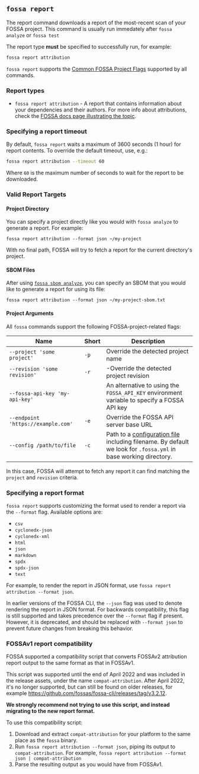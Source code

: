 ## `fossa report`

The report command downloads a report of the most-recent scan of your FOSSA project. This command is usually run immedately after `fossa analyze` or `fossa test`

The report type **must** be specified to successfully run, for example:

```sh
fossa report attribution
```

`fossa report` supports the [Common FOSSA Project Flags](#common-fossa-project-flags) supported by all commands.

### Report types

- `fossa report attribution` - A report that contains information about your dependencies and their authors. For more info about attributions, check the [FOSSA docs page illustrating the topic](https://docs.fossa.com/docs/generating-reports).

### Specifying a report timeout

By default, `fossa report` waits a maximum of 3600 seconds (1 hour) for report contents. To override the default timeout, use, e.g.:

```sh
fossa report attribution --timeout 60
```

Where `60` is the maximum number of seconds to wait for the report to be downloaded.

### Valid Report Targets

#### Project Directory

You can specify a project directly like you would with `fossa analyze` to generate a report.
For example:

```
fossa report attribution --format json ~/my-project
```

With no final path, FOSSA will try to fetch a report for the current directory's project.

#### SBOM Files

After using [`fossa sbom analyze`](./sbom.md), you can specify an SBOM that you would like to generate a report for using its file:

```
fossa report attribution --format json ~/my-project-sbom.txt
```

#### Project Arguments

All `fossa` commands support the following FOSSA-project-related flags:

| Name                               | Short | Description                                                                                                                                            |
| ---------------------------------- | ----- | ------------------------------------------------------------------------------------------------------------------------------------------------------ |
| `--project 'some project'`         | `-p`  | Override the detected project name                                                                                                                     |
| `--revision 'some revision'`       | `-r`  | -Override the detected project revision                                                                                                                |
| `--fossa-api-key 'my-api-key'`     |       | An alternative to using the `FOSSA_API_KEY` environment variable to specify a FOSSA API key                                                            |
| `--endpoint 'https://example.com'` | `-e`  | Override the FOSSA API server base URL                                                                                                                 |
| `--config /path/to/file`           | `-c`  | Path to a [configuration file](../files/fossa-yml.md) including filename. By default we look for `.fossa.yml` in base working directory. |

In this case, FOSSA will attempt to fetch any report it can find matching the `project` and `revision` criteria.

### Specifying a report format

`fossa report` supports customizing the format used to render a report via the `--format` flag.
Available options are:
- `csv`
- `cyclonedx-json`
- `cyclonedx-xml`
- `html`
- `json`
- `markdown`
- `spdx`
- `spdx-json`
- `text`

For example, to render the report in JSON format, use `fossa report attribution --format json`.

In earlier versions of the FOSSA CLI, the `--json` flag was used to denote rendering the report in JSON format.
For backwards compatibility, this flag is still supported and takes precedence over the `--format` flag if present.
However, it is deprecated, and should be replaced with `--format json` to prevent future changes from breaking this behavior.

### FOSSAv1 report compatibility

FOSSA supported a compatibility script that converts FOSSAv2 attribution report output to the same format as that in FOSSAv1.

This script was supported until the end of April 2022 and was included in the release assets, under the name `compat-attribution`.
After April 2022, it's no longer supported, but can still be found on older releases, for example https://github.com/fossas/fossa-cli/releases/tag/v3.2.12.

**We strongly recommend not trying to use this script, and instead migrating to the new report format.**

To use this compatibility script:

1. Download and extract `compat-attribution` for your platform to the same place as the `fossa` binary.
2. Run `fossa report attribution --format json`, piping its output to `compat-attribution`.
   For example, `fossa report attribution --format json | compat-attribution`
3. Parse the resulting output as you would have from FOSSAv1.
